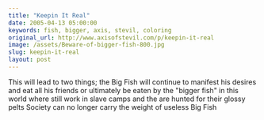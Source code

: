 ```yaml
---
title: "Keepin It Real"
date: 2005-04-13 05:00:00
keywords: fish, bigger, axis, stevil, coloring
original_url: http://www.axisofstevil.com/p/keepin-it-real
image: /assets/Beware-of-bigger-fish-800.jpg
slug: keepin-it-real
layout: post
---
```


This will lead to two things; the Big Fish will continue to manifest his  desires and eat all his friends or ultimately be eaten by the  &quot;bigger fish&quot; in this world where  still work in slave camps and the  are hunted for their glossy pelts Society can no longer carry the weight of useless Big Fish

